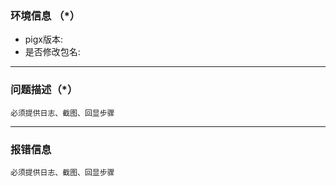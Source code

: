 ### 环境信息  （*）

- pigx版本:      
- 是否修改包名:  

---
### 问题描述（*）

```
必须提供日志、截图、回显步骤
```


---
### 报错信息 

```
必须提供日志、截图、回显步骤
```







